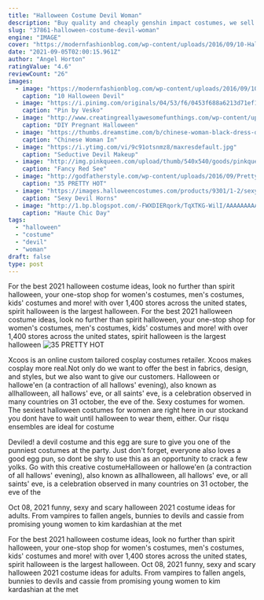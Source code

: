 ```yaml
---
title: "Halloween Costume Devil Woman"
description: "Buy quality and cheaply genshin impact costumes, we sell genshin impact cosplay costume all over the world, fastest delivery, 247 online service!"
slug: "37861-halloween-costume-devil-woman"
engine: "IMAGE"
cover: "https://modernfashionblog.com/wp-content/uploads/2016/09/10-Halloween-Devil-Makeup-Ideas-For-Girls-Women-2016-7.jpg"
date: "2021-09-05T02:00:15.961Z"
author: "Angel Horton"
ratingValue: "4.6"
reviewCount: "26"
images:
  - image: "https://modernfashionblog.com/wp-content/uploads/2016/09/10-Halloween-Devil-Makeup-Ideas-For-Girls-Women-2016-7.jpg"
    caption: "10 Halloween Devil"
  - image: "https://i.pinimg.com/originals/04/53/f6/0453f688a6213d71ef186b144369701c.jpg"
    caption: "Pin by Vesko"
  - image: "http://www.creatingreallyawesomefunthings.com/wp-content/uploads/2015/10/Egg-2.jpg"
    caption: "DIY Pregnant Halloween"
  - image: "https://thumbs.dreamstime.com/b/chinese-woman-black-dress-devil-horns-squatting-down-poin-asian-female-halloween-costume-pointing-42871445.jpg"
    caption: "Chinese Woman In"
  - image: "https://i.ytimg.com/vi/9c91otsnmz8/maxresdefault.jpg"
    caption: "Seductive Devil Makeup"
  - image: "http://img.pinkqueen.com/upload/thumb/540x540/goods/pinkqueen1/PQ8600_2.jpg"
    caption: "Fancy Red See"
  - image: "http://godfatherstyle.com/wp-content/uploads/2016/09/Pretty-Halloween-Makeup-Ideas-1..jpg"
    caption: "35 PRETTY HOT"
  - image: "https://images.halloweencostumes.com/products/9301/1-2/sexy-devil-horns.jpg"
    caption: "Sexy Devil Horns"
  - image: "http://1.bp.blogspot.com/-FWXDIERqork/TqXTKG-WilI/AAAAAAAAAoc/8PwNY3mG2Nw/s1600/Makeup6.jpg"
    caption: "Haute Chic Day"
tags:
  - "halloween"
  - "costume"
  - "devil"
  - "woman"
draft: false
type: post
---
```


For the best 2021 halloween costume ideas, look no further than spirit halloween, your one-stop shop for women's costumes, men's costumes, kids' costumes and more! with over 1,400 stores across the united states, spirit halloween is the largest halloween. For the best 2021 halloween costume ideas, look no further than spirit halloween, your one-stop shop for women's costumes, men's costumes, kids' costumes and more! with over 1,400 stores across the united states, spirit halloween is the largest halloween
![35 PRETTY HOT](http://godfatherstyle.com/wp-content/uploads/2016/09/Pretty-Halloween-Makeup-Ideas-1..jpg "35 PRETTY HOT")

Xcoos is an online custom tailored cosplay costumes retailer. Xcoos makes cosplay more real.Not only do we want to offer the best in fabrics, design, and styles, but we also want to give our customers. Halloween or hallowe&#39;en (a contraction of all hallows&#39; evening), also known as allhalloween, all hallows&#39; eve, or all saints&#39; eve, is a celebration observed in many countries on 31 october, the eve of the. Sexy costumes for women. The sexiest halloween costumes for women are right here in our stockand you dont have to wait until halloween to wear them, either. Our risqu ensembles are ideal for costume
<!--inArticleAds-->

<!--galleryOne-->

Deviled! a devil costume and this egg are sure to give you one of the punniest costumes at the party. Just don't forget, everyone also loves a good egg pun, so dont be shy to use this as an opportunity to crack a few yolks. Go with this creative costumeHalloween or hallowe'en (a contraction of all hallows' evening), also known as allhalloween, all hallows' eve, or all saints' eve, is a celebration observed in many countries on 31 october, the eve of the
<!--inArticleAds-->

<!--galleryTwo-->

Oct 08, 2021 funny, sexy and scary halloween 2021 costume ideas for adults. From vampires to fallen angels, bunnies to devils and cassie from promising young women to kim kardashian at the met
<!--galleryThree-->

For the best 2021 halloween costume ideas, look no further than spirit halloween, your one-stop shop for women's costumes, men's costumes, kids' costumes and more! with over 1,400 stores across the united states, spirit halloween is the largest halloween. Oct 08, 2021 funny, sexy and scary halloween 2021 costume ideas for adults. From vampires to fallen angels, bunnies to devils and cassie from promising young women to kim kardashian at the met